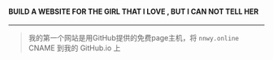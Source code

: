 #### **BUILD A WEBSITE FOR THE GIRL THAT I LOVE , BUT I CAN NOT TELL HER**

---

> 我的第一个网站是用GitHub提供的免费page主机，将 `nnwy.online` CNAME 到我的 GitHub.io 上



